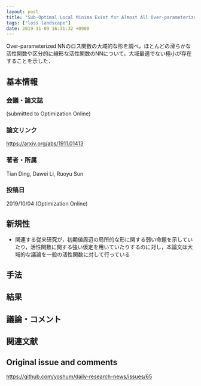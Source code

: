 ```yaml
---
layout: post
title: "Sub-Optimal Local Minima Exist for Almost All Over-parameterized Neural Networks"
tags: ["loss landscape"]
date: 2019-11-09 16:31:32 +0900
---
```


Over-parameterized NNのロス関数の大域的な形を調べ，ほとんどの滑らかな活性関数や区分的に線形な活性関数のNNについて，大域最適でない極小が存在することを示した．

## 基本情報
### 会議・論文誌
(submitted to Optimization Online)

### 論文リンク
https://arxiv.org/abs/1911.01413

### 著者・所属
Tian Ding, Dawei Li, Ruoyu Sun

### 投稿日
2019/10/04 (Optimization Online)

## 新規性

- 関連する従来研究が，初期値周辺の局所的な形に関する弱い命題を示していたり，活性関数に関する強い仮定を用いていたりするのに対し，本論文は大域的な議論を一般の活性関数に対して行っている

## 手法

## 結果

## 議論・コメント

## 関連文献


## Original issue and comments

https://github.com/yoshum/daily-research-news/issues/65
